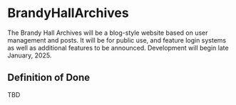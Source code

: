 # BrandyHallArchives
The Brandy Hall Archives will be a blog-style website based on user management and posts. It will be for public use, and feature login systems as well as additional features to be announced. Development will begin late January, 2025.

## Definition of Done
TBD
